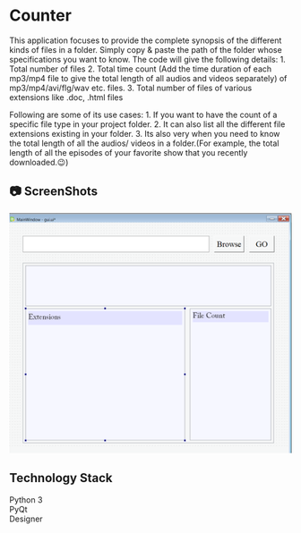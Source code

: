 # Counter

This application focuses to provide the complete synopsis of the different kinds of files in a folder.
Simply copy & paste the path of the folder whose specifications you want to know.
The code will give the following details:
    1. Total number of files
    2. Total time count (Add the time duration of each mp3/mp4 file to give the total length of all audios and videos           separately) of mp3/mp4/avi/flg/wav etc. files.
    3. Total number of files of various extensions like .doc, .html files
    
 Following are some of its use cases:
    1. If you want to have the count of a specific file type in your project folder.
    2. It can also list all the different file extensions existing in your folder. 
    3. Its also very when you need to know the total length of all the audios/ videos in a folder.(For example, the total       length of all the episodes of your favorite show that you recently downloaded.😉)
 



## :camera: ScreenShots
![gui](https://github.com/prachi0112/Counter/blob/master/gui.png)


## Technology Stack
Python 3    
PyQt  
Designer
